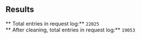 ## Results

** Total entries in request log:** `22025` <br />
** After cleaning, total entries in request log:** `19053` </br>
